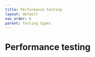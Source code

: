 ```yaml
---
title: Performance testing
layout: default
nav_order: 6
parent: Testing types
---
```


# Performance testing